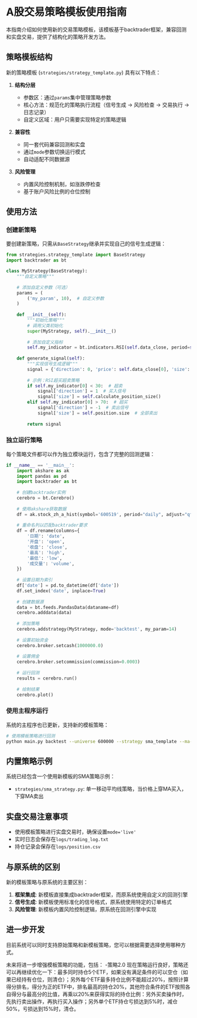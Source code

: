 # A股交易策略模板使用指南

本指南介绍如何使用新的交易策略模板，该模板基于backtrader框架，兼容回测和实盘交易，提供了结构化的策略开发方法。

## 策略模板结构

新的策略模板 (`strategies/strategy_template.py`) 具有以下特点：

1. **结构分层**
   - 参数区：通过`params`集中管理策略参数
   - 核心方法：规范化的策略执行流程（信号生成 → 风险检查 → 交易执行 → 日志记录）
   - 自定义区域：用户只需要实现特定的策略逻辑

2. **兼容性**
   - 同一套代码兼容回测和实盘
   - 通过`mode`参数切换运行模式
   - 自动适配不同数据源

3. **风险管理**
   - 内置风险控制机制，如涨跌停检查
   - 基于账户风险比例的仓位控制

## 使用方法

### 创建新策略

要创建新策略，只需从`BaseStrategy`继承并实现自己的信号生成逻辑：

```python
from strategies.strategy_template import BaseStrategy
import backtrader as bt

class MyStrategy(BaseStrategy):
    """自定义策略"""
    
    # 添加自定义参数（可选）
    params = (
        ('my_param', 10),  # 自定义参数
    )
    
    def __init__(self):
        """初始化策略"""
        # 调用父类初始化
        super(MyStrategy, self).__init__()
        
        # 添加自定义指标
        self.my_indicator = bt.indicators.RSI(self.data_close, period=self.params.my_param)
    
    def generate_signal(self):
        """实现信号生成逻辑"""
        signal = {'direction': 0, 'price': self.data_close[0], 'size': 0}
        
        # 示例：RSI超买超卖策略
        if self.my_indicator[0] < 30:  # 超卖
            signal['direction'] = 1  # 买入信号
            signal['size'] = self.calculate_position_size()
        elif self.my_indicator[0] > 70:  # 超买
            signal['direction'] = -1  # 卖出信号
            signal['size'] = self.position.size  # 全部卖出
            
        return signal
```

### 独立运行策略

每个策略文件都可以作为独立模块运行，包含了完整的回测逻辑：

```python
if __name__ == '__main__':
    import akshare as ak
    import pandas as pd
    import backtrader as bt
    
    # 创建backtrader实例
    cerebro = bt.Cerebro()
    
    # 使用akshare获取数据
    df = ak.stock_zh_a_hist(symbol='600519', period="daily", adjust="qfq")
    
    # 重命名列以匹配backtrader要求
    df = df.rename(columns={
        '日期': 'date',
        '开盘': 'open',
        '收盘': 'close',
        '最高': 'high',
        '最低': 'low',
        '成交量': 'volume',
    })
    
    # 设置日期为索引
    df['date'] = pd.to_datetime(df['date'])
    df.set_index('date', inplace=True)
    
    # 创建数据源
    data = bt.feeds.PandasData(dataname=df)
    cerebro.adddata(data)
    
    # 添加策略
    cerebro.addstrategy(MyStrategy, mode='backtest', my_param=14)
    
    # 设置初始资金
    cerebro.broker.setcash(1000000.0)
    
    # 设置佣金
    cerebro.broker.setcommission(commission=0.0003)
    
    # 运行回测
    results = cerebro.run()
    
    # 绘制结果
    cerebro.plot()
```

### 使用主程序运行

系统的主程序也已更新，支持新的模板策略：

```bash
# 使用模板策略进行回测
python main.py backtest --universe 600000 --strategy sma_template --ma-period 20 --risk-ratio 0.02
```

## 内置策略示例

系统已经包含一个使用新模板的SMA策略示例：

- `strategies/sma_strategy.py`: 单一移动平均线策略，当价格上穿MA买入，下穿MA卖出

## 实盘交易注意事项

- 使用模板策略进行实盘交易时，确保设置`mode='live'`
- 实时日志会保存在`logs/trading_log.txt`
- 持仓记录会保存在`logs/position.csv`

## 与原系统的区别

新的模板策略与原系统的主要区别：

1. **框架集成**: 新模板直接集成backtrader框架，而原系统使用自定义的回测引擎
2. **信号生成**: 新模板使用标准化的信号格式，原系统使用特定的订单格式
3. **风险管理**: 新模板内置风险控制逻辑，原系统在回测引擎中实现

## 进一步开发

目前系统可以同时支持原始策略和新模板策略，您可以根据需要选择使用哪种方式。

未来将进一步增强模板策略的功能，包括：
-策略2.0
现在策略运行良好，策略还可以再继续优化一下：最多同时持仓5个ETF，如果没有满足条件的可以空仓（如果已经持有仓位，则清仓）；另外每个ETF最多持仓比例不能超过20%，按照计算得分排名，得分为正的ETF中，排名最高的持仓20%，其他符合条件的ETF按照各自得分与最高分的比值，再乘以20%来获得实际的持仓比例：另外买卖操作时，先执行卖出操作，再执行买入操作；另外单个ETF持仓亏损达到5%时，减仓50%，亏损达到15%时，清仓。